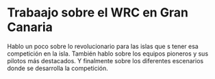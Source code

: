 # Trabaajo sobre el WRC en Gran Canaria
Hablo un poco sobre lo revolucionario para las islas que s tener esa competición en la isla.
También hablo sobre los equipos pioneros y sus pilotos más destacados.
Y finalmente sobre los diferentes escenarios donde se desarrolla la competición.